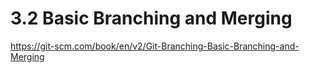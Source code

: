 # 3.2 Basic Branching and Merging

<https://git-scm.com/book/en/v2/Git-Branching-Basic-Branching-and-Merging>
